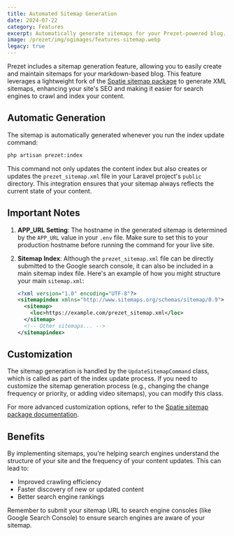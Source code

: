 ```yaml
---
title: Automated Sitemap Generation
date: 2024-07-22
category: Features
excerpt: Automatically generate sitemaps for your Prezet-powered blog.
image: /prezet/img/ogimages/features-sitemap.webp
legacy: true
---
```


Prezet includes a sitemap generation feature, allowing you to easily create and maintain sitemaps for your markdown-based blog. This feature leverages a lightweight fork of the [Spatie sitemap package](https://github.com/benbjurstrom/laravel-sitemap-lite) to generate XML sitemaps, enhancing your site's SEO and making it easier for search engines to crawl and index your content.

## Automatic Generation

The sitemap is automatically generated whenever you run the index update command:

```bash
php artisan prezet:index
```

This command not only updates the content index but also creates or updates the `prezet_sitemap.xml` file in your Laravel project's `public` directory. This integration ensures that your sitemap always reflects the current state of your content.

## Important Notes

1. **APP_URL Setting**: The hostname in the generated sitemap is determined by the `APP_URL` value in your `.env` file. Make sure to set this to your production hostname before running the command for your live site.

2. **Sitemap Index**: Although the `prezet_sitemap.xml` file can be directly submitted to the Google search console, it can also be included in a main sitemap index file. Here's an example of how you might structure your main `sitemap.xml`:

   ```xml
   <?xml version="1.0" encoding="UTF-8"?>
   <sitemapindex xmlns="http://www.sitemaps.org/schemas/sitemap/0.9">
     <sitemap>
       <loc>https://example.com/prezet_sitemap.xml</loc>
     </sitemap>
     <!-- Other sitemaps... -->
   </sitemapindex>
   ```

## Customization

The sitemap generation is handled by the `UpdateSitemapCommand` class, which is called as part of the index update process. If you need to customize the sitemap generation process (e.g., changing the change frequency or priority, or adding video sitemaps), you can modify this class.

For more advanced customization options, refer to the [Spatie sitemap package documentation](https://github.com/spatie/laravel-sitemap).

## Benefits

By implementing sitemaps, you're helping search engines understand the structure of your site and the frequency of your content updates. This can lead to:

- Improved crawling efficiency
- Faster discovery of new or updated content
- Better search engine rankings

Remember to submit your sitemap URL to search engine consoles (like Google Search Console) to ensure search engines are aware of your sitemap.
